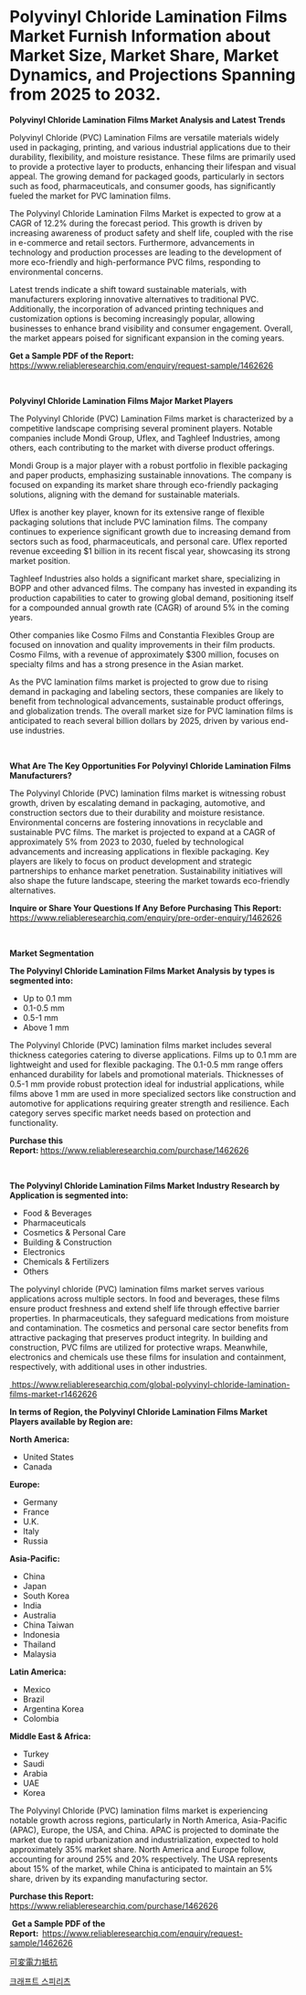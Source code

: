 <p><h1>Polyvinyl Chloride Lamination Films Market Furnish Information about Market Size, Market Share, Market Dynamics, and Projections Spanning from 2025 to 2032.</h1></p><p><strong>Polyvinyl Chloride Lamination Films Market Analysis and Latest Trends</strong></p>
<p><p>Polyvinyl Chloride (PVC) Lamination Films are versatile materials widely used in packaging, printing, and various industrial applications due to their durability, flexibility, and moisture resistance. These films are primarily used to provide a protective layer to products, enhancing their lifespan and visual appeal. The growing demand for packaged goods, particularly in sectors such as food, pharmaceuticals, and consumer goods, has significantly fueled the market for PVC lamination films.</p><p>The Polyvinyl Chloride Lamination Films Market is expected to grow at a CAGR of 12.2% during the forecast period. This growth is driven by increasing awareness of product safety and shelf life, coupled with the rise in e-commerce and retail sectors. Furthermore, advancements in technology and production processes are leading to the development of more eco-friendly and high-performance PVC films, responding to environmental concerns. </p><p>Latest trends indicate a shift toward sustainable materials, with manufacturers exploring innovative alternatives to traditional PVC. Additionally, the incorporation of advanced printing techniques and customization options is becoming increasingly popular, allowing businesses to enhance brand visibility and consumer engagement. Overall, the market appears poised for significant expansion in the coming years.</p></p>
<p><strong>Get a Sample PDF of the Report:&nbsp;</strong> <a href="https://www.reliableresearchiq.com/enquiry/request-sample/1462626?utm_campaign=1102&utm_medium=2&utm_source=Github&utm_content=ia&utm_term=03022025&utm_id=polyvinyl-chloride-lamination-films">https://www.reliableresearchiq.com/enquiry/request-sample/1462626</a></p>
<p>&nbsp;</p>
<p><strong>Polyvinyl Chloride Lamination Films Major Market Players</strong></p>
<p><p>The Polyvinyl Chloride (PVC) Lamination Films market is characterized by a competitive landscape comprising several prominent players. Notable companies include Mondi Group, Uflex, and Taghleef Industries, among others, each contributing to the market with diverse product offerings.</p><p>Mondi Group is a major player with a robust portfolio in flexible packaging and paper products, emphasizing sustainable innovations. The company is focused on expanding its market share through eco-friendly packaging solutions, aligning with the demand for sustainable materials.</p><p>Uflex is another key player, known for its extensive range of flexible packaging solutions that include PVC lamination films. The company continues to experience significant growth due to increasing demand from sectors such as food, pharmaceuticals, and personal care. Uflex reported revenue exceeding $1 billion in its recent fiscal year, showcasing its strong market position.</p><p>Taghleef Industries also holds a significant market share, specializing in BOPP and other advanced films. The company has invested in expanding its production capabilities to cater to growing global demand, positioning itself for a compounded annual growth rate (CAGR) of around 5% in the coming years.</p><p>Other companies like Cosmo Films and Constantia Flexibles Group are focused on innovation and quality improvements in their film products. Cosmo Films, with a revenue of approximately $300 million, focuses on specialty films and has a strong presence in the Asian market.</p><p>As the PVC lamination films market is projected to grow due to rising demand in packaging and labeling sectors, these companies are likely to benefit from technological advancements, sustainable product offerings, and globalization trends. The overall market size for PVC lamination films is anticipated to reach several billion dollars by 2025, driven by various end-use industries.</p></p>
<p>&nbsp;</p>
<p><strong>What Are The Key Opportunities For Polyvinyl Chloride Lamination Films Manufacturers?</strong></p>
<p><p>The Polyvinyl Chloride (PVC) lamination films market is witnessing robust growth, driven by escalating demand in packaging, automotive, and construction sectors due to their durability and moisture resistance. Environmental concerns are fostering innovations in recyclable and sustainable PVC films. The market is projected to expand at a CAGR of approximately 5% from 2023 to 2030, fueled by technological advancements and increasing applications in flexible packaging. Key players are likely to focus on product development and strategic partnerships to enhance market penetration. Sustainability initiatives will also shape the future landscape, steering the market towards eco-friendly alternatives.</p></p>
<p><strong>Inquire or Share Your Questions If Any Before Purchasing This Report:</strong> <a href="https://www.reliableresearchiq.com/enquiry/pre-order-enquiry/1462626?utm_campaign=1102&utm_medium=2&utm_source=Github&utm_content=ia&utm_term=03022025&utm_id=polyvinyl-chloride-lamination-films">https://www.reliableresearchiq.com/enquiry/pre-order-enquiry/1462626</a></p>
<p>&nbsp;</p>
<p><strong>Market Segmentation</strong></p>
<p><strong>The Polyvinyl Chloride Lamination Films Market Analysis by types is segmented into:</strong></p>
<p><ul><li>Up to 0.1 mm</li><li>0.1-0.5 mm</li><li>0.5-1 mm</li><li>Above 1 mm</li></ul></p>
<p><p>The Polyvinyl Chloride (PVC) lamination films market includes several thickness categories catering to diverse applications. Films up to 0.1 mm are lightweight and used for flexible packaging. The 0.1-0.5 mm range offers enhanced durability for labels and promotional materials. Thicknesses of 0.5-1 mm provide robust protection ideal for industrial applications, while films above 1 mm are used in more specialized sectors like construction and automotive for applications requiring greater strength and resilience. Each category serves specific market needs based on protection and functionality.</p></p>
<p><strong>Purchase this Report:&nbsp;</strong><a href="https://www.reliableresearchiq.com/purchase/1462626?utm_campaign=1102&utm_medium=2&utm_source=Github&utm_content=ia&utm_term=03022025&utm_id=polyvinyl-chloride-lamination-films">https://www.reliableresearchiq.com/purchase/1462626</a></p>
<p>&nbsp;</p>
<p><strong>The Polyvinyl Chloride Lamination Films Market Industry Research by Application is segmented into:</strong></p>
<p><ul><li>Food & Beverages</li><li>Pharmaceuticals</li><li>Cosmetics & Personal Care</li><li>Building & Construction</li><li>Electronics</li><li>Chemicals & Fertilizers</li><li>Others</li></ul></p>
<p><p>The polyvinyl chloride (PVC) lamination films market serves various applications across multiple sectors. In food and beverages, these films ensure product freshness and extend shelf life through effective barrier properties. In pharmaceuticals, they safeguard medications from moisture and contamination. The cosmetics and personal care sector benefits from attractive packaging that preserves product integrity. In building and construction, PVC films are utilized for protective wraps. Meanwhile, electronics and chemicals use these films for insulation and containment, respectively, with additional uses in other industries.</p></p>
<p><a href="https://www.reliableresearchiq.com/global-polyvinyl-chloride-lamination-films-market-r1462626?utm_campaign=1102&utm_medium=2&utm_source=Github&utm_content=ia&utm_term=03022025&utm_id=polyvinyl-chloride-lamination-films">&nbsp;https://www.reliableresearchiq.com/global-polyvinyl-chloride-lamination-films-market-r1462626</a></p>
<p><strong>In terms of Region, the Polyvinyl Chloride Lamination Films Market Players available by Region are:</strong></p>
<p>
    <p> <strong> North America: </strong>
        <ul>
            <li>United States</li>
            <li>Canada</li>
        </ul>
        </p> 
    <p> <strong> Europe: </strong>
        <ul>
            <li>Germany</li>
            <li>France</li>
            <li>U.K.</li>
            <li>Italy</li>
            <li>Russia</li>
        </ul>
        </p> 
    <p> <strong> Asia-Pacific: </strong>
        <ul>
            <li>China</li>
            <li>Japan</li>
            <li>South Korea</li>
            <li>India</li>
            <li>Australia</li>
            <li>China Taiwan</li>
            <li>Indonesia</li>
            <li>Thailand</li>
            <li>Malaysia</li>
        </ul>
        </p> 
    <p> <strong> Latin America: </strong>
        <ul>
            <li>Mexico</li>
            <li>Brazil</li>
            <li>Argentina Korea</li>
            <li>Colombia</li>
        </ul>
        </p> 
    <p> <strong> Middle East & Africa: </strong>
        <ul>
            <li>Turkey</li>
            <li>Saudi</li>
            <li>Arabia</li>
            <li>UAE</li>
            <li>Korea</li>
        </ul>
    </p>
    </p>
<p><p>The Polyvinyl Chloride (PVC) lamination films market is experiencing notable growth across regions, particularly in North America, Asia-Pacific (APAC), Europe, the USA, and China. APAC is projected to dominate the market due to rapid urbanization and industrialization, expected to hold approximately 35% market share. North America and Europe follow, accounting for around 25% and 20% respectively. The USA represents about 15% of the market, while China is anticipated to maintain an 5% share, driven by its expanding manufacturing sector.</p></p>
<p><strong>Purchase this Report: </strong><a href="https://www.reliableresearchiq.com/purchase/1462626?utm_campaign=1102&utm_medium=2&utm_source=Github&utm_content=ia&utm_term=03022025&utm_id=polyvinyl-chloride-lamination-films">https://www.reliableresearchiq.com/purchase/1462626</a></p>
<p>&nbsp;<strong>Get a Sample PDF of the Report:&nbsp;&nbsp;</strong><a href="https://www.reliableresearchiq.com/enquiry/request-sample/1462626?utm_campaign=1102&utm_medium=2&utm_source=Github&utm_content=ia&utm_term=03022025&utm_id=polyvinyl-chloride-lamination-films">https://www.reliableresearchiq.com/enquiry/request-sample/1462626</a></p>
<p><strong></strong></p>
<p><p><a href="https://github.com/mohamedbakry57/Market-Research-Report-List-6/blob/main/474180834920.md?utm_campaign=1102&utm_medium=2&utm_source=Github&utm_content=ia&utm_term=03022025&utm_id=polyvinyl-chloride-lamination-films">可変電力抵抗</a></p><p><a href="https://github.com/laholand/Market-Research-Report-List-7/blob/main/493941535219.md?utm_campaign=1102&utm_medium=2&utm_source=Github&utm_content=ia&utm_term=03022025&utm_id=polyvinyl-chloride-lamination-films">크래프트 스피리츠</a></p></p>